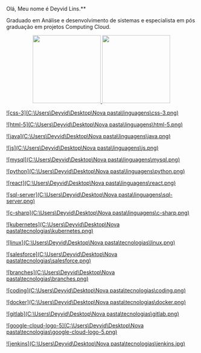 Olá, Meu nome é Deyvid Lins.**

Graduado em Análise e desenvolvimento de sistemas e especialista em pós graduação em projetos Computing Cloud.  



<div align="center">
  <a href="https://github.com/DeyvidLins">
  <img height="180em" src="https://github-readme-stats.vercel.app/api?username=DeyvidLins&show_icons=true&theme=dracula&include_all_commits=true&count_private=true"/>
  <img height="180em" src="https://github-readme-stats.vercel.app/api/top-langs/?username=DeyvidLins&layout=compact&langs_count=7&theme=dracula"/>
</div>



![css-3](C:\Users\Deyvid\Desktop\Nova pasta\linguagens\css-3.png)

![html-5](C:\Users\Deyvid\Desktop\Nova pasta\linguagens\html-5.png)

![java](C:\Users\Deyvid\Desktop\Nova pasta\linguagens\java.png)

![js](C:\Users\Deyvid\Desktop\Nova pasta\linguagens\js.png)

![mysql](C:\Users\Deyvid\Desktop\Nova pasta\linguagens\mysql.png)

![python](C:\Users\Deyvid\Desktop\Nova pasta\linguagens\python.png)

![react](C:\Users\Deyvid\Desktop\Nova pasta\linguagens\react.png)

![sql-server](C:\Users\Deyvid\Desktop\Nova pasta\linguagens\sql-server.png)

![c-sharp](C:\Users\Deyvid\Desktop\Nova pasta\linguagens\c-sharp.png)

![kubernetes](C:\Users\Deyvid\Desktop\Nova pasta\tecnologias\kubernetes.png)

![linux](C:\Users\Deyvid\Desktop\Nova pasta\tecnologias\linux.png)

![salesforce](C:\Users\Deyvid\Desktop\Nova pasta\tecnologias\salesforce.png)

![branches](C:\Users\Deyvid\Desktop\Nova pasta\tecnologias\branches.png)

![coding](C:\Users\Deyvid\Desktop\Nova pasta\tecnologias\coding.png)

![docker](C:\Users\Deyvid\Desktop\Nova pasta\tecnologias\docker.png)

![gitlab](C:\Users\Deyvid\Desktop\Nova pasta\tecnologias\gitlab.png)

![google-cloud-logo-5](C:\Users\Deyvid\Desktop\Nova pasta\tecnologias\google-cloud-logo-5.png)

![jenkins](C:\Users\Deyvid\Desktop\Nova pasta\tecnologias\jenkins.jpg)





